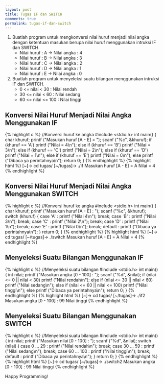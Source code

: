 ```yaml
---
layout: post
title: Tugas IF dan SWITCH
comments: true
permalink: tugas-if-dan-switch
---
```


1. Buatlah program untuk mengkonversi nilai huruf menjadi nilai angka dengan ketentuan masukan berupa nilai huruf menggunakan intruksi IF dan SWITCH.
	* Nilai huruf : A -> Nilai angka : 4
	* Nilai huruf : B -> Nilai angka : 3
	* Nilai huruf : C -> Nilai angka : 2
	* Nilai huruf : D -> Nilai angka : 1
	* Nilai huruf : E -> Nilai angka : 0
2. Buatlah program untuk menyeleksi suatu bilangan menggunakan intruksi IF dan SWITCH.
	* 0 <= nilai < 30 : Nilai rendah
	* 30 <= nilai < 60 : Nilai sedang
	* 60 <= nilai <= 100 : Nilai tinggi

## Konversi Nilai Huruf Menjadi Nilai Angka Menggunakan IF
{% highlight c %}
//Konversi huruf ke angka
#include <stdio.h>
int main()
{
	char khuruf;
	printf ("Masukan huruf [A - E] = ");
	scanf ("%c", &khuruf);
	if (khuruf == 'A')
		printf ("Nilai = 4\n");
	else
		if (khuruf == 'B')
			printf ("Nilai = 3\n");
		else
			if (khuruf == 'C')
				printf ("Nilai = 2\n");
			else
				if (khuruf == 'D')
					printf ("Nilai = 1\n");
				else
					if (khuruf == 'E')
						printf ("Nilai = 0\n");
					else
						printf ("Dibaca ya perintahnya\n");
	return 0;
}
{% endhighlight %}
{% highlight html %}
[~]-> cd tugas/
[~/tugas]-> ./if
Masukan huruf [A - E] = A
Nilai = 4
{% endhighlight %}

## Konversi Nilai Huruf Menjadi Nilai Angka Menggunakan SWITCH
{% highlight c %}
//Konversi huruf ke angka
#include <stdio.h>
int main()
{
	char khuruf;
	printf ("Masukan huruf [A - E] : ");
	scanf ("%c", &khuruf);
	switch (khuruf)
	{
		case 'A' : printf ("Nilai 4\n"); break;
		case 'B' : printf ("Nilai 3\n"); break;
		case 'C' : printf ("Nilai 2\n"); break;
		case 'D' : printf ("Nilai 1\n"); break;
		case 'E' : printf ("Nilai 0\n"); break;
		default  : printf ("Dibaca ya perintahnya\n");
	}
	return 0;
}
{% endhighlight %}
{% highlight html %}
[~]-> cd tugas/
[~/tugas]-> ./switch
Masukan huruf [A - E] = A
Nilai = 4
{% endhighlight %}

## Menyeleksi Suatu Bilangan Menggunakan IF
{% highlight c %}
//Menyeleksi suatu bilangan
#include <stdio.h>
int main()
{
	int nilai;
	printf ("Masukan angka [0 - 100] : ");
	scanf ("%d", &nilai);
	if (nilai <= 0 || nilai < 30)
		printf ("Nilai rendah\n");
	else
		if (nilai <= 30 || nilai < 60)
			printf ("Nilai sedang\n");
		else
			if (nilai <= 60 || nilai <= 100)
				printf ("Nilai tinggi\n");
			else
				printf ("Dibaca ya perintahnya\n");
	return 0;
}
{% endhighlight %}
{% highlight html %}
[~]-> cd tugas/
[~/tugas]-> ./if2
Masukan angka [0 - 100] : 99
Nilai tinggi
{% endhighlight %}

## Menyeleksi Suatu Bilangan Menggunakan SWITCH
{% highlight c %}
//Menyeleksi suatu bilangan
#include <stdio.h>
int main()
{
	int nilai;
	printf ("Masukan nilai [0 - 100] : ");
	scanf ("%d", &nilai);
	switch (nilai)
	{
		case 0 ... 29 : printf ("Nilai rendah\n"); break;
		case 30 ... 59 : printf ("Nilai sedang\n"); break;
		case 60 ... 100 : printf ("Nilai tinggi\n"); break;
		default : printf ("Dibaca ya perintahnya\n");
	}
	return 0;
}
{% endhighlight %}
{% highlight html %}
[~]-> cd tugas/
[~/tugas]-> ./switch2
Masukan angka [0 - 100] : 99
Nilai tinggi
{% endhighlight %}

Happy Programming!
